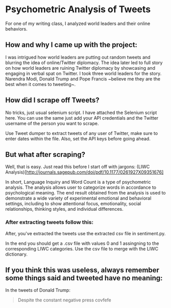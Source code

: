 # Psychometric Analysis of Tweets

For one of my writing class, I analyzed world leaders and their online behaviors. 

## How and why I came up with the project:
I was intrigued how world leaders are putting out random tweets and blurring the idea of online/Twitter diplomacy. The idea later led to full story on how world leaders are ruining Twitter diplomacy by showcasing and engaging in verbal spat on Twitter. I took three world leaders for the story. Narendra Modi, Donald Trump and Pope Francis ~believe me they are the best when it comes to tweeting~. 

## How did I scrape off Tweets?

No tricks, just usual selenium script. I have attached the Selenium script here. You can use the same just add your API credentials and the Twitter username of the person you want to scrape. 

Use Tweet dumper to extract tweets of any user of Twitter, make sure to enter dates within the file. 
Also, set the API keys before going ahead.

## But what after scraping?

Well, that is easy. Just read this before I start off with jargons: 
(LIWC Analysis)[http://journals.sagepub.com/doi/pdf/10.1177/0261927X09351676]

In short, Language Inquiry and Word Count is a type of psychometric analysis. The analysis allows user to categorize words in accordance to psychological meaning. The end result obtained from the analysis is used to demonstrate a wide variety of experimental emotional and behavioral settings, including to show attentional focus, emotionality, social relationships, thinking styles, and individual differences.

### After extracting tweets follow this:
After, you've extracted the tweets use the extracted csv file in sentiment.py.

In the end you should get a .csv file with values 0 and 1 assingning to the corresponding LIWC categories. Use the csv file to merge with the LIWC dictionary. 


## If you think this was useless, always remember some things said and tweeted have no meaning:

In the tweets of Donald Trump:

> Despite the constant negative press covfefe
